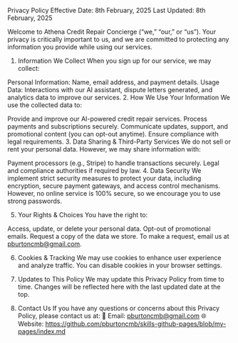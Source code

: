 Privacy Policy
Effective Date: 8th February, 2025
Last Updated: 8th February, 2025

Welcome to Athena Credit Repair Concierge (“we,” “our,” or “us”). Your privacy is critically important to us, and we are committed to protecting any information you provide while using our services.

1. Information We Collect
When you sign up for our service, we may collect:

Personal Information: Name, email address, and payment details.
Usage Data: Interactions with our AI assistant, dispute letters generated, and analytics data to improve our services.
2. How We Use Your Information
We use the collected data to:

Provide and improve our AI-powered credit repair services.
Process payments and subscriptions securely.
Communicate updates, support, and promotional content (you can opt-out anytime).
Ensure compliance with legal requirements.
3. Data Sharing & Third-Party Services
We do not sell or rent your personal data. However, we may share information with:

Payment processors (e.g., Stripe) to handle transactions securely.
Legal and compliance authorities if required by law.
4. Data Security
We implement strict security measures to protect your data, including encryption, secure payment gateways, and access control mechanisms. However, no online service is 100% secure, so we encourage you to use strong passwords.

5. Your Rights & Choices
You have the right to:

Access, update, or delete your personal data.
Opt-out of promotional emails.
Request a copy of the data we store.
To make a request, email us at pburtoncmb@gmail.com.

6. Cookies & Tracking
We may use cookies to enhance user experience and analyze traffic. You can disable cookies in your browser settings.

7. Updates to This Policy
We may update this Privacy Policy from time to time. Changes will be reflected here with the last updated date at the top.

8. Contact Us
If you have any questions or concerns about this Privacy Policy, please contact us at:
📧 Email: pburtoncmb@gmail.com
🌐 Website: https://github.com/pburtoncmb/skills-github-pages/blob/my-pages/index.md
